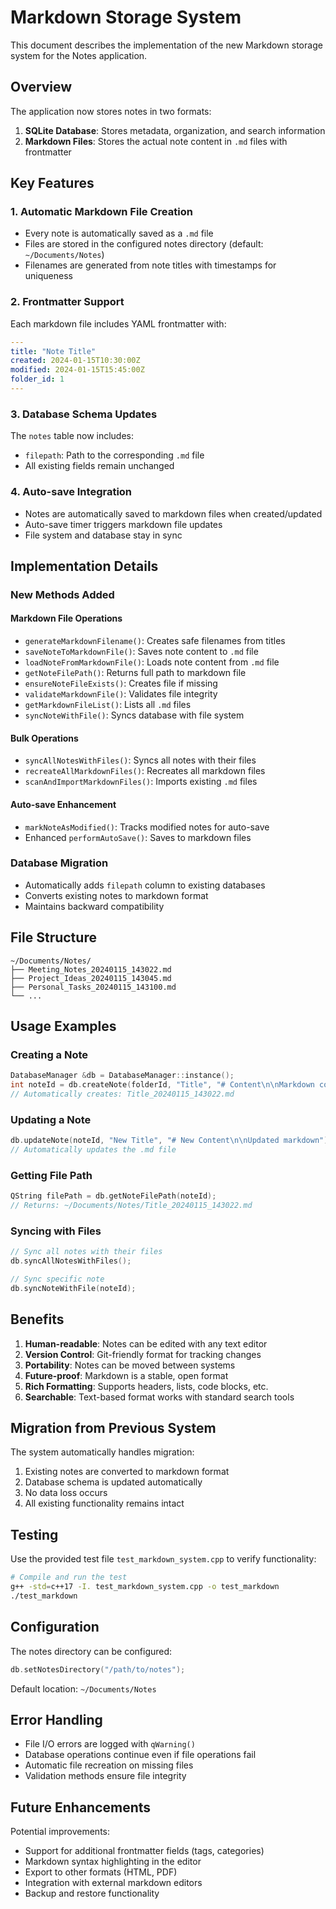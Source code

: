 # Markdown Storage System

This document describes the implementation of the new Markdown storage system for the Notes application.

## Overview

The application now stores notes in two formats:
1. **SQLite Database**: Stores metadata, organization, and search information
2. **Markdown Files**: Stores the actual note content in `.md` files with frontmatter

## Key Features

### 1. Automatic Markdown File Creation
- Every note is automatically saved as a `.md` file
- Files are stored in the configured notes directory (default: `~/Documents/Notes`)
- Filenames are generated from note titles with timestamps for uniqueness

### 2. Frontmatter Support
Each markdown file includes YAML frontmatter with:
```yaml
---
title: "Note Title"
created: 2024-01-15T10:30:00Z
modified: 2024-01-15T15:45:00Z
folder_id: 1
---
```

### 3. Database Schema Updates
The `notes` table now includes:
- `filepath`: Path to the corresponding `.md` file
- All existing fields remain unchanged

### 4. Auto-save Integration
- Notes are automatically saved to markdown files when created/updated
- Auto-save timer triggers markdown file updates
- File system and database stay in sync

## Implementation Details

### New Methods Added

#### Markdown File Operations
- `generateMarkdownFilename()`: Creates safe filenames from titles
- `saveNoteToMarkdownFile()`: Saves note content to `.md` file
- `loadNoteFromMarkdownFile()`: Loads note content from `.md` file
- `getNoteFilePath()`: Returns full path to markdown file
- `ensureNoteFileExists()`: Creates file if missing
- `validateMarkdownFile()`: Validates file integrity
- `getMarkdownFileList()`: Lists all `.md` files
- `syncNoteWithFile()`: Syncs database with file system

#### Bulk Operations
- `syncAllNotesWithFiles()`: Syncs all notes with their files
- `recreateAllMarkdownFiles()`: Recreates all markdown files
- `scanAndImportMarkdownFiles()`: Imports existing `.md` files

#### Auto-save Enhancement
- `markNoteAsModified()`: Tracks modified notes for auto-save
- Enhanced `performAutoSave()`: Saves to markdown files

### Database Migration
- Automatically adds `filepath` column to existing databases
- Converts existing notes to markdown format
- Maintains backward compatibility

## File Structure

```
~/Documents/Notes/
├── Meeting_Notes_20240115_143022.md
├── Project_Ideas_20240115_143045.md
├── Personal_Tasks_20240115_143100.md
└── ...
```

## Usage Examples

### Creating a Note
```cpp
DatabaseManager &db = DatabaseManager::instance();
int noteId = db.createNote(folderId, "Title", "# Content\n\nMarkdown content here");
// Automatically creates: Title_20240115_143022.md
```

### Updating a Note
```cpp
db.updateNote(noteId, "New Title", "# New Content\n\nUpdated markdown");
// Automatically updates the .md file
```

### Getting File Path
```cpp
QString filePath = db.getNoteFilePath(noteId);
// Returns: ~/Documents/Notes/Title_20240115_143022.md
```

### Syncing with Files
```cpp
// Sync all notes with their files
db.syncAllNotesWithFiles();

// Sync specific note
db.syncNoteWithFile(noteId);
```

## Benefits

1. **Human-readable**: Notes can be edited with any text editor
2. **Version Control**: Git-friendly format for tracking changes
3. **Portability**: Notes can be moved between systems
4. **Future-proof**: Markdown is a stable, open format
5. **Rich Formatting**: Supports headers, lists, code blocks, etc.
6. **Searchable**: Text-based format works with standard search tools

## Migration from Previous System

The system automatically handles migration:
1. Existing notes are converted to markdown format
2. Database schema is updated automatically
3. No data loss occurs
4. All existing functionality remains intact

## Testing

Use the provided test file `test_markdown_system.cpp` to verify functionality:

```bash
# Compile and run the test
g++ -std=c++17 -I. test_markdown_system.cpp -o test_markdown
./test_markdown
```

## Configuration

The notes directory can be configured:
```cpp
db.setNotesDirectory("/path/to/notes");
```

Default location: `~/Documents/Notes`

## Error Handling

- File I/O errors are logged with `qWarning()`
- Database operations continue even if file operations fail
- Automatic file recreation on missing files
- Validation methods ensure file integrity

## Future Enhancements

Potential improvements:
- Support for additional frontmatter fields (tags, categories)
- Markdown syntax highlighting in the editor
- Export to other formats (HTML, PDF)
- Integration with external markdown editors
- Backup and restore functionality
